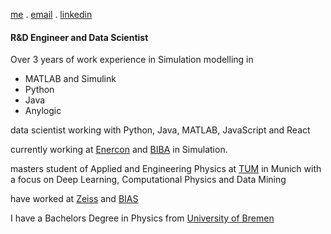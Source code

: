 [me](https://schulze-paul.github.io) . [email](mailto:paul.schulze@outlook.de) . [linkedin](https://www.linkedin.com/in/paul-schulze)

#### R&D Engineer and Data Scientist

Over 3 years of work experience in Simulation modelling in
 - MATLAB and Simulink
 - Python
 - Java
 - Anylogic

data scientist working with Python, Java, MATLAB, JavaScript and React

currently working at [Enercon](https://www.enercon.de/en/home/) and [BIBA](https://www.biba.uni-bremen.de/en.html) in Simulation.

masters student of Applied and Engineering Physics at [TUM](https://www.tum.de/en/) in Munich with a focus on Deep Learning, Computational Physics and Data Mining

have worked at [Zeiss](https://www.zeiss.com/corporate/int/home.html) and [BIAS](https://www.bias.de/en-gb)  

I have a Bachelors Degree in Physics from [University of Bremen](https://www.uni-bremen.de/en/)

<!---  main points:  

large datasets, analysis, with maths, statistics

take data, produce results, interpret that data


>
